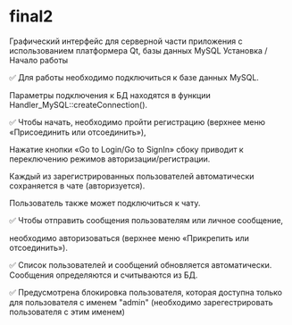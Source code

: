 # final2
Графический интерфейс для серверной части приложения с использованием платформера Qt, базы данных MySQL
Установка / Начало работы

✅ Для работы необходимо подключиться к базе данных MySQL.

Параметры подключения к БД находятся в функции Handler_MySQL::createConnection().

✅ Чтобы начать, необходимо пройти регистрацию (верхнее меню «Присоединить или отсоединить»),

Нажатие кнопки «Go to Login/Go to SignIn» сбоку приводит к переключению режимов авторизации/регистрации.

Каждый из зарегистрированных пользователей автоматически сохраняется в чате (авторизуется).

Пользователь также может подключиться к чату.

✅ Чтобы отправить сообщения пользователям или личное сообщение,

необходимо авторизоваться (верхнее меню «Прикрепить или отсоединить»).

✅ Список пользователей и сообщений обновляется автоматически. Сообщения определяются и считываются из БД.

✅ Предусмотрена блокировка пользователя, которая доступна только для пользователя с именем "admin" (необходимо зарегестрировать пользователя с этим именем)
